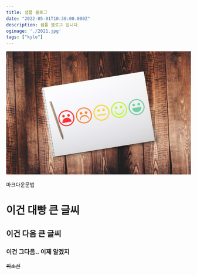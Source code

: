 ```yaml
---
title: 샘플 블로그
date: "2022-05-01T10:30:00.000Z"
description: 샘플 블로그 입니다.
ogimage: './2021.jpg'
tags: ["kyle"]
---
```


![./thumbnail.png](./thumbnail.png)

마크다운문법 

# 이건 대빵 큰 글씨 
## 이건 다음 큰 글씨 
### 이건 그다음.. 이제 알겠지

~~취소선~~ 

